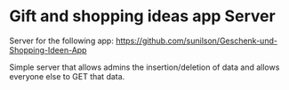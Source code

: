 # Gift and shopping ideas app Server

Server for the following app: <a href="https://github.com/sunilson/Geschenk-und-Shopping-Ideen-App">https://github.com/sunilson/Geschenk-und-Shopping-Ideen-App</a>

Simple server that allows admins the insertion/deletion of data and allows everyone else to GET that data.
